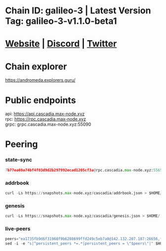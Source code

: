 # Chain ID: galileo-3 | Latest Version Tag: galileo-3-v1.1.0-beta1 
# [Website](https://www.andromedaprotocol.io/) | [Discord](https://discord.gg/5pXfMM4f) | [Twitter](https://twitter.com/andromedaprot)

# Chain explorer
https://andromeda.explorers.guru/

# Public endpoints
api: https://api.cascadia.max-node.xyz \
rpc: https://rpc.cascadia.max-node.xyz \
grpc: grpc.cascadia.max-node.xyz:55090

# Peering
### state-sync
```python
7b77ea69a74bf4f03d9d2b297992ecad1205cf3a@rpc.cascadia.max-node.xyz:55656
```

### addrbook
```python
curl -Ls https://snapshots.max-node.xyz/cascadia/addrbook.json > $HOME/.cascadiad/config/addrbook.json
```
### genesis
```python
curl -Ls https://snapshots.max-node.xyz/cascadia/genesis.json > $HOME/.cascadiad/config/genesis.json
```

### live-peers
```python
peers="ea1735fb9d6f31968f9b6288699ffd249c5eb7a0@142.132.207.187:26656,f075e82ca89acfbbd8ef845c95bd3d50574904f5@159.69.110.238:36656,001933f36a6ec7c45b3c4cef073d0372daa5344d@194.163.155.84:49656,5d563f5d882904f89b929fde2d1cf2342c8cba7c@185.209.223.64:36656,de11c79dab6ea248fb72f9d93c2ff0eace14a5ac@94.250.201.130:26656,d5519e378247dfb61dfe90652d1fe3e2b3005a5b@65.109.68.190:55656"
sed -i -e "s|^persistent_peers *=.*|persistent_peers = \"$peers\"|" $HOME/.cascadiad/config/config.toml
```

